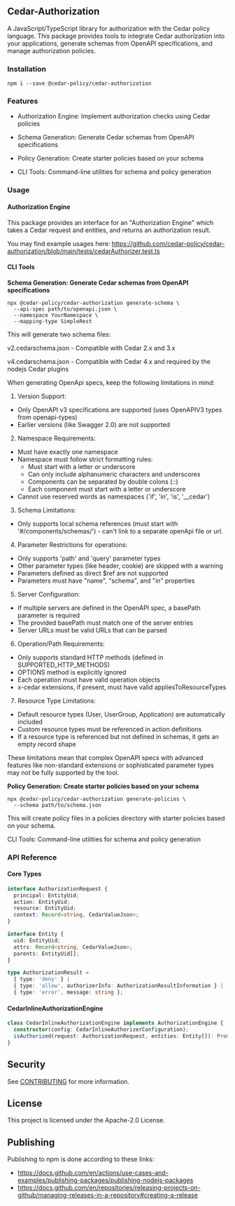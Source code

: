 ## Cedar-Authorization

A JavaScript/TypeScript library for authorization with the Cedar policy language. This package provides tools to integrate Cedar authorization into your applications, generate schemas from OpenAPI specifications, and manage authorization policies.

### Installation

```
npm i --save @cedar-policy/cedar-authorization
```
### Features

* Authorization Engine: Implement authorization checks using Cedar policies

* Schema Generation: Generate Cedar schemas from OpenAPI specifications

* Policy Generation: Create starter policies based on your schema

* CLI Tools: Command-line utilities for schema and policy generation

### Usage

#### Authorization Engine

This package provides an interface for an "Authorization Engine" which takes a Cedar request and entities, and returns an authorization result.

You may find example usages here: https://github.com/cedar-policy/cedar-authorization/blob/main/tests/cedarAuthorizer.test.ts

#### CLI Tools

**Schema Generation: Generate Cedar schemas from OpenAPI specifications**

```
npx @cedar-policy/cedar-authorization generate-schema \
  --api-spec path/to/openapi.json \
  --namespace YourNamespace \
  --mapping-type SimpleRest
```

This will generate two schema files:

v2.cedarschema.json - Compatible with Cedar 2.x and 3.x

v4.cedarschema.json - Compatible with Cedar 4.x and required by the nodejs Cedar plugins

When generating OpenApi specs, keep the following limitations in mind:

1. Version Support:
- Only OpenAPI v3 specifications are supported (uses OpenAPIV3 types from openapi-types)
- Earlier versions (like Swagger 2.0) are not supported

2. Namespace Requirements:
- Must have exactly one namespace
- Namespace must follow strict formatting rules:
  - Must start with a letter or underscore
  - Can only include alphanumeric characters and underscores
  - Components can be separated by double colons (::)
  - Each component must start with a letter or underscore
- Cannot use reserved words as namespaces ('if', 'in', 'is', '__cedar')

3. Schema Limitations:
- Only supports local schema references (must start with '#/components/schemas/') - can't link to a separate openApi file or url.

4. Parameter Restrictions for operations:
- Only supports 'path' and 'query' parameter types
- Other parameter types (like header, cookie) are skipped with a warning
- Parameters defined as direct $ref are not supported
- Parameters must have "name", "schema", and "in" properties

5. Server Configuration:
- If multiple servers are defined in the OpenAPI spec, a basePath parameter is required
- The provided basePath must match one of the server entries
- Server URLs must be valid URLs that can be parsed

6. Operation/Path Requirements:
- Only supports standard HTTP methods (defined in SUPPORTED_HTTP_METHODS)
- OPTIONS method is explicitly ignored
- Each operation must have valid operation objects
- x-cedar extensions, if present, must have valid appliesToResourceTypes

7. Resource Type Limitations:
- Default resource types (User, UserGroup, Application) are automatically included
- Custom resource types must be referenced in action definitions
- If a resource type is referenced but not defined in schemas, it gets an empty record shape

These limitations mean that complex OpenAPI specs with advanced features like non-standard extensions or sophisticated parameter types may not be fully supported by the tool.

**Policy Generation: Create starter policies based on your schema**

```
npx @cedar-policy/cedar-authorization generate-policies \
  --schema path/to/schema.json
```
This will create policy files in a policies directory with starter policies based on your schema.


CLI Tools: Command-line utilities for schema and policy generation

### API Reference

#### Core Types

```typescript
interface AuthorizationRequest {
  principal: EntityUid;
  action: EntityUid;
  resource: EntityUid;
  context: Record<string, CedarValueJson>;
}

interface Entity {
  uid: EntityUid;
  attrs: Record<string, CedarValueJson>;
  parents: EntityUid[];
}

type AuthorizationResult =
  { type: 'deny' } |
  { type: 'allow', authorizerInfo: AuthorizationResultInformation } |
  { type: 'error', message: string };
```

#### CedarInlineAuthorizationEngine

```typescript
class CedarInlineAuthorizationEngine implements AuthorizationEngine {
  constructor(config: CedarInlineAuthorizerConfiguration);
  isAuthorized(request: AuthorizationRequest, entities: Entity[]): Promise<AuthorizationResult>;
}
```


## Security

See [CONTRIBUTING](CONTRIBUTING.md#security-issue-notifications) for more information.

## License

This project is licensed under the Apache-2.0 License.

## Publishing

Publishing to npm is done according to these links:

- https://docs.github.com/en/actions/use-cases-and-examples/publishing-packages/publishing-nodejs-packages  
- https://docs.github.com/en/repositories/releasing-projects-on-github/managing-releases-in-a-repository#creating-a-release  